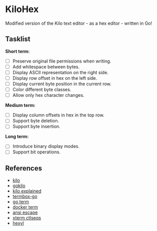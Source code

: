 KiloHex
=======

Modified version of the Kilo text editor - as a hex editor - written in Go!

Tasklist
--------

**Short term:**

- [ ] Preserve original file permissions when writing.
- [ ] Add whitespace between bytes.
- [ ] Display ASCII representation on the right side.
- [ ] Display row offset in hex on the left side.
- [ ] Display current byte position in the current row.
- [ ] Color different byte classes.
- [ ] Allow only hex character changes.

**Medium term:**

- [ ] Display column offsets in hex in the top row.
- [ ] Support byte deletion.
- [ ] Support byte insertion.

**Long term:**

- [ ] Introduce binary display modes.
- [ ] Support bit operations.

References
----------

- [kilo](            https://github.com/antirez/kilo)
- [gokilo](          https://github.com/srinathh/gokilo)
- [kilo explained](  https://viewsourcecode.org/snaptoken/kilo/)
- [termbox-go](      https://github.com/nsf/termbox-go)
- [go term](         https://pkg.go.dev/golang.org/x/term)
- [docker term](     https://github.com/moby/term/)
- [ansi escape](     https://gist.github.com/fnky/458719343aabd01cfb17a3a4f7296797)
- [xterm ctlseqs](   https://invisible-island.net/xterm/ctlseqs/ctlseqs.html)
- [hexyl](           https://github.com/sharkdp/hexyl)
